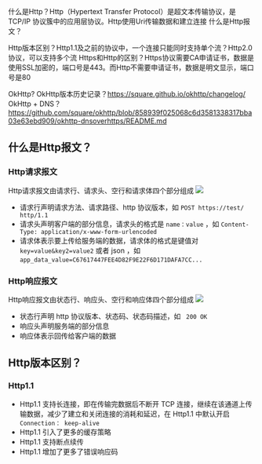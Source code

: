 

什么是Http？Http（Hypertext Transfer Protocol）是超文本传输协议，是 TCP/IP 协议簇中的应用层协议。Http使用Uri传输数据和建立连接
什么是Http报文？



Http版本区别？Http1.1及之前的协议中，一个连接只能同时支持单个流？Http2.0协议，可以支持多个流
Https和Http的区别？Https协议需要CA申请证书，数据是使用SSL加密的，端口号是443。而Http不需要申请证书，数据是明文显示，端口号是80


OkHttp?
OkHttp版本历史记录？https://square.github.io/okhttp/changelog/
OkHttp + DNS？https://github.com/square/okhttp/blob/858939f025068c6d3581338317bba03e63ebd909/okhttp-dnsoverhttps/README.md



## 什么是Http报文？
### Http请求报文
Http请求报文由请求行、请求头、空行和请求体四个部分组成
![](https://upload-images.jianshu.io/upload_images/7004853-ac24660f9da99904.png?imageMogr2/auto-orient/strip%7CimageView2/2/w/1240)  
- 请求行声明请求方法、请求路径、http 协议版本，如 `POST https://test/ http/1.1`
- 请求头声明客户端的部分信息，请求头的格式是 `name：value` ，如 `Content-Type: application/x-www-form-urlencoded`
- 请求体表示要上传给服务端的数据，请求体的格式是键值对`key=value&key2=value2` 或者 json ，如 `app_data_value=C67617447FEE4D82F9E22F6D171DAFA7CC...`

### Http响应报文
Http响应报文由状态行、响应头、空行和响应体四个部分组成
![](https://upload-images.jianshu.io/upload_images/7004853-17cd35512f82024e.png?imageMogr2/auto-orient/strip%7CimageView2/2/w/1240)
- 状态行声明 http 协议版本、状态码、状态码描述，如 ` 200 OK` 
- 响应头声明服务端的部分信息
- 响应体表示回传给客户端的数据


## Http版本区别？
### Http1.1
- Http1.1 支持长连接，即在传输完数据后不断开 TCP 连接，继续在该通道上传输数据，减少了建立和关闭连接的消耗和延迟，在 Http1.1 中默认开启 `Connection： keep-alive`
- Http1.1 引入了更多的缓存策略
- Http1.1 支持断点续传
- Http1.1 增加了更多了错误响应码

